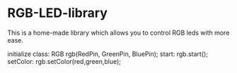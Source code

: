 # RGB-LED-library
This is a home-made library which allows you to control RGB leds with more ease.

initialize class: RGB rgb(RedPin, GreenPin, BluePin);
start: rgb.start();
setColor: rgb.setColor(red,green,blue);

